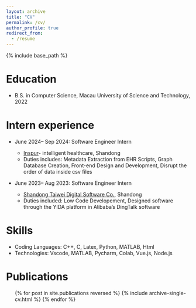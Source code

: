 ```yaml
---
layout: archive
title: "CV"
permalink: /cv/
author_profile: true
redirect_from:
  - /resume
---
```


{% include base_path %}

Education
======
* B.S. in Computer Science, Macau University of Science and Technology, 2022

Intern experience
======
* June 2024– Sep 2024: Software Engineer Intern
  * [Inspur](https://www.inspur.com/)- intelligent healthcare, Shandong
  * Duties includes: Metadata Extraction from EHR Scripts, Graph Database Creation, Front-end Design and Development, Disrupt the order of data inside csv files

* June 2023– Aug 2023: Software Engineer Intern
  * [Shandong Taiwei Digital Software Co.](http://www.twrj.net/), Shandong
  * Duties included: Low Code Developement, Designed software through the YIDA platform in Alibaba’s DingTalk software
  
Skills
======
* Coding Languages: C++, C, Latex, Python, MATLAB, Html
* Technologies: Vscode, MATLAB, Pycharm, Colab, Vue.js, Node.js

Publications
======
  <ul>{% for post in site.publications reversed %}
    {% include archive-single-cv.html %}
  {% endfor %}</ul>
<!--
Talks
======
  <ul>{% for post in site.talks reversed %}
    {% include archive-single-talk-cv.html  %}
  {% endfor %}</ul>

<!--
Teaching
======
  <ul>{% for post in site.teaching reversed %}
    {% include archive-single-cv.html %}
  {% endfor %}</ul>
  
Service and leadership
======
* Currently signed in to 43 different slack teams
-->
